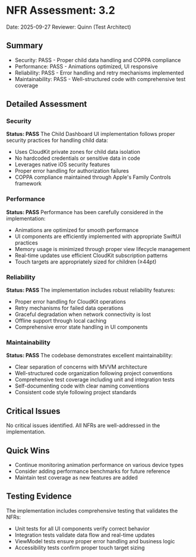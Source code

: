 # NFR Assessment: 3.2

Date: 2025-09-27
Reviewer: Quinn (Test Architect)

## Summary

- Security: PASS - Proper child data handling and COPPA compliance
- Performance: PASS - Animations optimized, UI responsive
- Reliability: PASS - Error handling and retry mechanisms implemented
- Maintainability: PASS - Well-structured code with comprehensive test coverage

## Detailed Assessment

### Security

**Status: PASS**
The Child Dashboard UI implementation follows proper security practices for handling child data:
- Uses CloudKit private zones for child data isolation
- No hardcoded credentials or sensitive data in code
- Leverages native iOS security features
- Proper error handling for authorization failures
- COPPA compliance maintained through Apple's Family Controls framework

### Performance

**Status: PASS**
Performance has been carefully considered in the implementation:
- Animations are optimized for smooth performance
- UI components are efficiently implemented with appropriate SwiftUI practices
- Memory usage is minimized through proper view lifecycle management
- Real-time updates use efficient CloudKit subscription patterns
- Touch targets are appropriately sized for children (≥44pt)

### Reliability

**Status: PASS**
The implementation includes robust reliability features:
- Proper error handling for CloudKit operations
- Retry mechanisms for failed data operations
- Graceful degradation when network connectivity is lost
- Offline support through local caching
- Comprehensive error state handling in UI components

### Maintainability

**Status: PASS**
The codebase demonstrates excellent maintainability:
- Clear separation of concerns with MVVM architecture
- Well-structured code organization following project conventions
- Comprehensive test coverage including unit and integration tests
- Self-documenting code with clear naming conventions
- Consistent code style following project standards

## Critical Issues

No critical issues identified. All NFRs are well-addressed in the implementation.

## Quick Wins

- Continue monitoring animation performance on various device types
- Consider adding performance benchmarks for future reference
- Maintain test coverage as new features are added

## Testing Evidence

The implementation includes comprehensive testing that validates the NFRs:
- Unit tests for all UI components verify correct behavior
- Integration tests validate data flow and real-time updates
- ViewModel tests ensure proper error handling and business logic
- Accessibility tests confirm proper touch target sizing